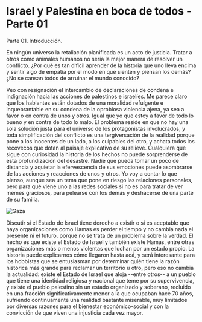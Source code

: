 # Israel y Palestina en boca de todos - Parte 01


Parte 01. Introducción.

En ningún universo la retaliación planificada es un acto de
justicia. Tratar a otros como animales humanos no sería la mejor
manera de resolver un conflicto. ¿Por qué es tan dificil aprender de
la historia que uno lleva encima y sentir algo de empatía por el modo
en que sienten y piensan los demás? ¿No se cansan todos de arruinar el
mundo conocido?

Veo con resignación el intercambio de declaraciones de condena e
indignación hacia las acciones de palestinos e israelíes. Me parece
claro que los hablantes están dotados de una moralidad refulgente e
inquebrantable en su condena de la oprobiosa violencia ajena, ya sea a
favor o en contra de unos y otros. Igual que yo que estoy a favor de
todo lo bueno y en contra de todo lo malo. El problema reside en que
no hay una sola solución justa para el universo de los protagonistas
involucrados, y toda simplificación del conflicto es una
tergiversación de la realidad porque pone a los inocentes de un lado,
a los culpables del otro, y achata todos los recovecos que dotan al
paisaje explicativo de su relieve. Cualquiera que sigue con curiosidad
la historia de los hechos no puede sorprenderse de esta profundización
del desastre. Nadie que pueda tomar un poco de distancia y aquietar la
efervescencia de sus emociones puede asombrarse de las acciones y
reacciones de unos y otros. Yo voy a contar lo que pienso, aunque sea
un tema que pone en riesgo las relaciones personales, pero para qué
viene uno a las redes sociales si no es para tratar de ver memes
graciosos, para pelearse con los demás y deshacerse de una parte de su
familia.

![Gaza](https://live.staticflickr.com/65535/53335046513_dfc3c2c5e7_h.jpg)

Discutir si el Estado de Israel tiene derecho a existir o si es
aceptable que haya organizaciones como Hamas es perder el tiempo y no
cambia nada el presente ni el futuro, porque no se trata de un
problema sobre la verdad. El hecho es que existe el Estado de Israel y
también existe Hamas, entre otras organizaciones más o menos violentas
que luchan por un estado propio. La historia puede explicarnos cómo
llegaron hasta acá, y será interesante para los hobbistas que se
entusiasman por determinar quién tiene la razón histórica más grande
para reclamar un territorio u otro, pero eso no cambia la actualidad:
existe el Estado de Israel que aloja --entre otros-- a un pueblo que
tiene una identidad religiosa y nacional que teme por su
supervivencia, y existe el pueblo palestino sin un estado organizado y
soberano, recluido en una fracción significativamente menor a la que
ocupaban hace 70 años, sufriendo continuamente una realidad bastante
miserable, muy limitados por diversas razones para el bienestar
económico-social y con la convicción de que viven una injusticia cada
vez mayor.

